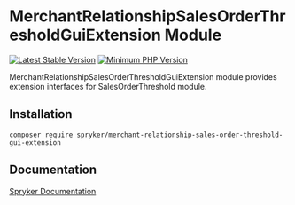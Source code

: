# MerchantRelationshipSalesOrderThresholdGuiExtension Module
[![Latest Stable Version](https://poser.pugx.org/spryker/merchant-relationship-sales-order-threshold-gui-extension/v/stable.svg)](https://packagist.org/packages/spryker/merchant-relationship-sales-order-threshold-gui-extension)
[![Minimum PHP Version](https://img.shields.io/badge/php-%3E%3D%208.2-8892BF.svg)](https://php.net/)

MerchantRelationshipSalesOrderThresholdGuiExtension module provides extension interfaces for SalesOrderThreshold module.

## Installation

```
composer require spryker/merchant-relationship-sales-order-threshold-gui-extension
```

## Documentation

[Spryker Documentation](https://docs.spryker.com)
